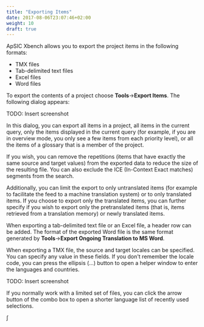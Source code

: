 ```yaml
---
title: "Exporting Items"
date: 2017-08-06T23:07:46+02:00
weight: 10
draft: true
---
```

ApSIC Xbench allows you to export the project items in the following formats:

* TMX files
* Tab-delimited text files
* Excel files
* Word files

To export the contents of a project choose **Tools**->**Export Items**. The following dialog appears:

TODO: Insert screenshot

In this dialog, you can export all items in a project, all items in the current query, only the items displayed in the current query (for example, if you are in overview mode, you only see a few items from each priority level), or all the items of a glossary that is a member of the project.

If you wish, you can remove the repetitions (items that have exactly the same source and target values) from the exported data to reduce the size of the resulting file. You can also exclude the ICE (In-Context Exact matches) segments from the search.

Additionally, you can limit the export to only untranslated items (for example to facilitate the feed to a machine translation system) or to only translated items. If you choose to export only the translated items, you can further specify if you wish to export only the pretranslated items (that is, items retrieved from a translation memory) or newly translated items.

When exporting a tab-delimited text file or an Excel file, a header row can be added. The format of the exported Word file is the same format generated by **Tools**->**Export Ongoing Translation to MS Word**.

When exporting a TMX file, the source and target locales can be specified. You can specify any value in these fields. If you don't remember the locale code, you can press the ellipsis (...) button to open a helper window to enter the languages and countries.

TODO: Insert screenshot

If you normally work with a limited set of files, you can click the arrow button of the combo box to open a shorter language list of recently used selections.

∫